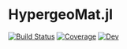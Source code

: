 # HypergeoMat.jl

[![Build Status](https://github.com/stla/HypergeoMat.jl/actions/workflows/CI.yml/badge.svg?branch=main)](https://github.com/stla/HypergeoMat.jl/actions/workflows/CI.yml?query=branch%3Amain)
[![Coverage](https://codecov.io/gh/stla/HypergeoMat.jl/branch/master/graph/badge.svg)](https://codecov.io/gh/stla/HypergeoMat.jl)
[![Dev](https://img.shields.io/badge/docs-dev-blue.svg)](https://stla.github.io/HypergeoMat.jl/dev)
